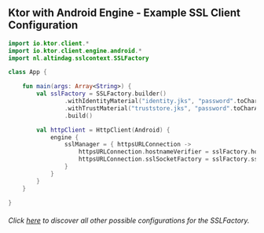 ## Ktor with Android Engine - Example SSL Client Configuration

```kotlin
import io.ktor.client.*
import io.ktor.client.engine.android.*
import nl.altindag.sslcontext.SSLFactory

class App {

    fun main(args: Array<String>) {
        val sslFactory = SSLFactory.builder()
                .withIdentityMaterial("identity.jks", "password".toCharArray())
                .withTrustMaterial("truststore.jks", "password".toCharArray())
                .build()

        val httpClient = HttpClient(Android) {
            engine {
                sslManager = { httpsURLConnection ->
                    httpsURLConnection.hostnameVerifier = sslFactory.hostnameVerifier
                    httpsURLConnection.sslSocketFactory = sslFactory.sslSocketFactory
                }
            }
        }
    }

}
```
###### Click [here](../usage.html) to discover all other possible configurations for the SSLFactory.